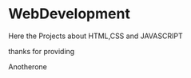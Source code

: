 # WebDevelopment
Here the Projects about HTML,CSS and JAVASCRIPT

thanks for providing


Anotherone

